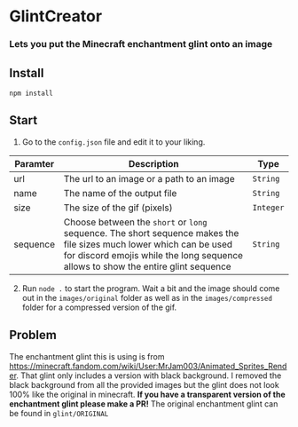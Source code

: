 # GlintCreator

### Lets you put the Minecraft enchantment glint onto an image

## Install

    npm install

## Start

1. Go to the `config.json` file and edit it to your liking.

| Paramter | Description                                                                                                                                                                                             | Type      |
| -------- | ------------------------------------------------------------------------------------------------------------------------------------------------------------------------------------------------------- | --------- |
| url      | The url to an image or a path to an image                                                                                                                                                               | `String`  |
| name     | The name of the output file                                                                                                                                                                             | `String`  |
| size     | The size of the gif (pixels)                                                                                                                                                                            | `Integer` |
| sequence | Choose between the `short` or `long` sequence. The short sequence makes the file sizes much lower which can be used for discord emojis while the long sequence allows to show the entire glint sequence | `String`  |

2. Run `node .` to start the program. Wait a bit and the image should come out in the `images/original` folder as well as in the `images/compressed` folder for a compressed version of the gif.

## Problem

The enchantment glint this is using is from https://minecraft.fandom.com/wiki/User:MrJam003/Animated_Sprites_Render. That glint only includes a version with black background. I removed the black background from all the provided images but the glint does not look 100% like the original in minecraft.
**If you have a transparent version of the enchantment glint please make a PR!** The original enchantment glint can be found in `glint/ORIGINAL`

